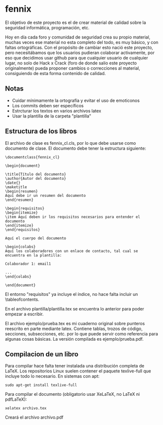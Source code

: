 fennix
======

El objetivo de este proyecto es el de crear material de calidad sobre la seguridad informática,  programación, etc. 

Hoy en día cada foro y comunidad de seguridad crea su propio material, muchas veces ese material no esta completo del todo, es muy básico, y con faltas ortográficas.
Con el propósito de cambiar esto nació este proyecto, pero necesitábamos que los usuarios pudieran colaborar activamente, por eso que decidimos usar github para que cualquier usuario de cualquier lugar, no solo de Hack x Crack (foro de donde salio este proyecto originalmente) pueda proponer cambios o correcciones al material, consiguiendo de esta forma contenido de calidad.

Notas
------
* Cuidar mínimamente la ortografía y evitar el uso de emoticonos
* Los commits deben ser específicos
* Estrcturar los textos en varios archivos latex
* Usar la plantilla de la carpeta "plantilla"

Estructura de los libros
------------------------
El archivo de clase es fennix_cl.cls, por lo que debe usarse como documento de clase. El documento debe tener la estructura siguiente:

```TeX
\documentclass{fennix_cl}

\begin{document}

\title{Título del documento}
\author{Autor del documento}
\date{}
\maketitle
\begin{resumen}
Aquí debe ir un resumen del documento
\end{resumen}

\begin{requisitos}
\begin{itemize}
\item Aquí deben ir los requisitos necesarios para entender el documento
\end{itemize}
\end{requisitos}

Aquí el cuerpo del documento

\begin{colabs}
Aquí los colaboradores con un enlace de contacto, tal cual se encuentra en la plantilla:

Colaborador 1: email1

...
\end{colabs}

\end{document}
```
El entorno "requisitos" ya incluye el índice, no hace falta incluir un \tableofcontents.

En el archivo plantilla/plantilla.tex se encuentra lo anterior para poder empezar a escribir.

El archivo ejemplo/prueba.tex es mi cuaderno original sobre punteros reescrito en parte mediante latex. Contiene tablas, trozos de código, secciones, subsecciones, etc. por lo que puede servir como referencia para algunas cosas básicas. La versión compilada es ejemplo/prueba.pdf.

Compilacion de un libro
-----------------------
Para compilar hace falta tener instalada una distribución completa de LaTeX. Los repositorios Linux suelen contener el paquete texlive-full que incluye todo lo necesario. En sistemas con apt:

 ``sudo apt-get install texlive-full``

Para compilar el documento (obligatorio usar XeLaTeX, no LaTeX ni pdfLaTeX):

 ``xelatex archivo.tex``

Creará el archivo archivo.pdf

